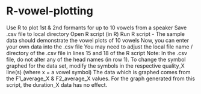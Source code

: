 # R-vowel-plotting
Use R to plot 1st &amp; 2nd formants for up to 10 vowels from a speaker
Save .csv file to local directory
Open R script (in R)
Run R script - The sample data should demonstrate the vowel plots of 10 vowels
Now, you can enter your own data into the .csv file
You may need to adjust the local file name / directory of the .csv file in lines 15 and 18 of the R script
Note: In the .csv file, do not alter any of the head names (in row 1).
To change the symbol graphed for the data set, modify the symbols in the respective quality_X line(s) (where x = a vowel symbol)
The data which is graphed comes from the F1_average_X & F2_average_X values. 
For the graph generated from this script, the duration_X data has no effect.
